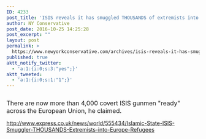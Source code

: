 ```yaml
---
ID: 4233
post_title: 'ISIS reveals it has smuggled THOUSANDS of extremists into #Europe #tcot #GJM'
author: NY Conservative
post_date: 2016-10-25 14:25:28
post_excerpt: ""
layout: post
permalink: >
  https://www.newyorkconservative.com/archives/isis-reveals-it-has-smuggled-thousands-of-extremists-into-europe-tcot-gjm/
published: true
aktt_notify_twitter:
  - 'a:1:{i:0;s:3:"yes";}'
aktt_tweeted:
  - 'a:1:{i:0;s:1:"1";}'
---
```

<p><img src="http://www.newyorkconservative.com/wp-content/uploads/2015/09/090315_2144_ISISreveals1.jpg" alt="" />
	</p><p><span style="font-size:12pt">There are now more than 4,000 covert ISIS gunmen "ready" across the European Union, he claimed.
</span></p><p><a href="http://www.express.co.uk/news/world/555434/Islamic-State-ISIS-Smuggler-THOUSANDS-Extremists-into-Europe-Refugees">http://www.express.co.uk/news/world/555434/Islamic-State-ISIS-Smuggler-THOUSANDS-Extremists-into-Europe-Refugees</a></p>